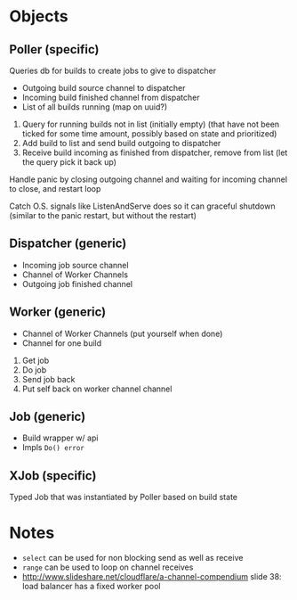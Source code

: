 # Objects

## Poller (specific)

Queries db for builds to create jobs to give to dispatcher

* Outgoing build source channel to dispatcher
* Incoming build finished channel from dispatcher
* List of all builds running (map on uuid?)

1. Query for running builds not in list (initially empty) (that have not been ticked for some time amount, possibly based on state and prioritized)
1. Add build to list and send build outgoing to dispatcher
1. Receive build incoming as finished from dispatcher, remove from list (let the query pick it back up)

Handle panic by closing outgoing channel and waiting for incoming channel to close, and restart loop

Catch O.S. signals like ListenAndServe does so it can graceful shutdown (similar to the panic restart, but without the restart)

## Dispatcher (generic)

* Incoming job source channel
* Channel of Worker Channels
* Outgoing job finished channel

## Worker (generic)

* Channel of Worker Channels (put yourself when done)
* Channel for one build

1. Get job
1. Do job
1. Send job back
1. Put self back on worker channel channel

## Job (generic)

* Build wrapper w/ api
* Impls `Do() error`

## XJob (specific)

Typed Job that was instantiated by Poller based on build state


# Notes

* `select` can be used for non blocking send as well as receive
* `range` can be used to loop on channel receives
* http://www.slideshare.net/cloudflare/a-channel-compendium slide 38: load balancer has a fixed worker pool
